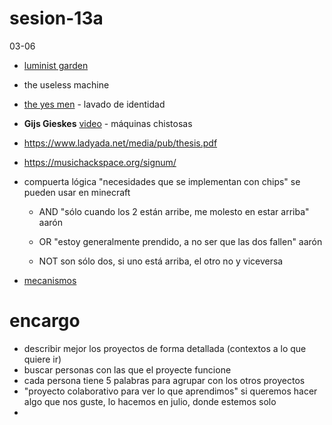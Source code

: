 # sesion-13a

03-06

- [luminist garden](https://folktekarchive.com/instruments/electrocoustic/luminist-garden)

- the useless machine

- [the yes men](https://es.wikipedia.org/wiki/The_Yes_Men) - lavado de identidad

- **Gijs Gieskes** [video](https://www.youtube.com/watch?v=swtgayqjDXU) - máquinas chistosas

- <https://www.ladyada.net/media/pub/thesis.pdf>

- <https://musichackspace.org/signum/>

- compuerta lógica "necesidades que se implementan con chips" se pueden usar en minecraft

    - AND "sólo cuando los 2 están arribe, me molesto en estar arriba" aarón
    
    - OR "estoy generalmente prendido, a no ser que las dos fallen" aarón
    
    - NOT son sólo dos, si uno está arriba, el otro no y viceversa

- [mecanismos](https://www.youtube.com/user/thang010146)


# encargo

- describir mejor los proyectos de forma detallada (contextos a lo que quiere ir)
- buscar personas con las que el proyecte funcione
- cada persona tiene 5 palabras para agrupar con los otros proyectos
- "proyecto colaborativo para ver lo que aprendimos" si queremos hacer algo que nos guste, lo hacemos en julio, donde estemos solo
- 
